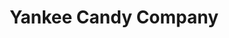 ---
title: "Yankee Candy Company"
url: /edinburgh/yankee-candy-company-great-junction-street/
shop: confectionery
---